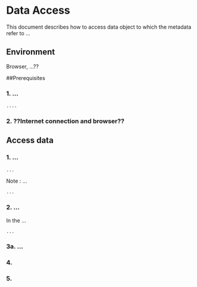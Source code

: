 # Data Access 
This document describes how to access data object to which the metadata refer to ...


## Environment
Browser, ...??


##Prerequisites

### 1. ...
```sh
....
```
### 2. ??Internet connection and browser??

## Access data

### 1. ...

```sh
...
```

Note : ...
```sh
...
```

### 2. ...
In the ...

```sh
...
```

### 3a. ...

### 4. 

### 5. 